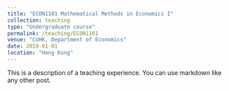 ```yaml
---
title: "ECON1101 Mathematical Methods in Economics I"
collection: teaching
type: "Undergraduate course"
permalink: /teaching/ECON1101
venue: "CUHK, Department of Economics"
date: 2019-01-01
location: "Hong Kong"
---
```


This is a description of a teaching experience. You can use markdown like any other post.
